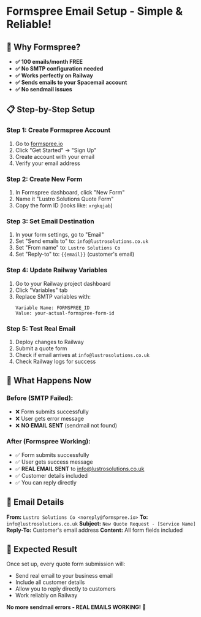 # Formspree Email Setup - Simple & Reliable!

## 🎯 Why Formspree?
- **✅ 100 emails/month FREE**
- **✅ No SMTP configuration needed**
- **✅ Works perfectly on Railway**
- **✅ Sends emails to your Spacemail account**
- **✅ No sendmail issues**

## 📋 Step-by-Step Setup

### Step 1: Create Formspree Account
1. Go to [formspree.io](https://formspree.io)
2. Click "Get Started" → "Sign Up"
3. Create account with your email
4. Verify your email address

### Step 2: Create New Form
1. In Formspree dashboard, click "New Form"
2. Name it "Lustro Solutions Quote Form"
3. Copy the form ID (looks like: `xrgkqjab`)

### Step 3: Set Email Destination
1. In your form settings, go to "Email"
2. Set "Send emails to" to: `info@lustrosolutions.co.uk`
3. Set "From name" to: `Lustro Solutions Co`
4. Set "Reply-to" to: `{{email}}` (customer's email)

### Step 4: Update Railway Variables
1. Go to your Railway project dashboard
2. Click "Variables" tab
3. Replace SMTP variables with:
   ```
   Variable Name: FORMSPREE_ID
   Value: your-actual-formspree-form-id
   ```

### Step 5: Test Real Email
1. Deploy changes to Railway
2. Submit a quote form
3. Check if email arrives at `info@lustrosolutions.co.uk`
4. Check Railway logs for success

## 🔧 What Happens Now

### Before (SMTP Failed):
- ❌ Form submits successfully
- ❌ User gets error message
- ❌ **NO EMAIL SENT** (sendmail not found)

### After (Formspree Working):
- ✅ Form submits successfully
- ✅ User gets success message
- ✅ **REAL EMAIL SENT** to info@lustrosolutions.co.uk
- ✅ Customer details included
- ✅ You can reply directly

## 📧 Email Details

**From:** `Lustro Solutions Co <noreply@formspree.io>`
**To:** `info@lustrosolutions.co.uk`
**Subject:** `New Quote Request - [Service Name]`
**Reply-To:** Customer's email address
**Content:** All form fields included

## 🎉 Expected Result

Once set up, every quote form submission will:
- Send real email to your business email
- Include all customer details
- Allow you to reply directly to customers
- Work reliably on Railway

**No more sendmail errors - REAL EMAILS WORKING!** 🚀

